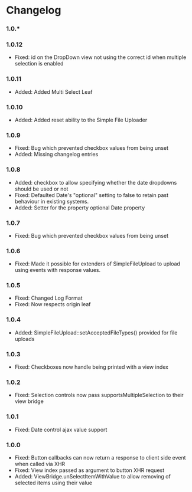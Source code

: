 # Changelog

### 1.0.*

### 1.0.12

* Fixed:    id on the DropDown view not using the correct id when multiple
            selection is enabled

### 1.0.11

* Added:    Added Multi Select Leaf

### 1.0.10

* Added:    Added reset ability to the Simple File Uploader

### 1.0.9

* Fixed:    Bug which prevented checkbox values from being unset
* Added:    Missing changelog entries

### 1.0.8

* Added:    checkbox to allow specifying whether the date dropdowns should be used or not
* Fixed:    Defaulted Date's "optional" setting to false to retain past behaviour in existing systems.
* Added:    Setter for the property optional Date property

### 1.0.7

* Fixed:    Bug which prevented checkbox values from being unset

### 1.0.6

* Fixed:	Made it possible for extenders of SimpleFileUpload to upload using events with response values.

### 1.0.5

* Fixed:	Changed Log Format
* Fixed: 	Now respects origin leaf

### 1.0.4

* Added:	    SimpleFileUpload::setAcceptedFileTypes() provided for file uploads

### 1.0.3

* Fixed:      Checkboxes now handle being printed with a view index

### 1.0.2

* Fixed:	    Selection controls now pass supportsMultipleSelection to their view bridge 

### 1.0.1

* Fixed:      Date control ajax value support

### 1.0.0

* Fixed:      Button callbacks can now return a response to client side event when called via XHR
* Fixed:      View index passed as argument to button XHR request
* Added:      ViewBridge.unSelectItemWithValue to allow removing of selected items using their value
